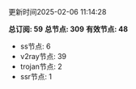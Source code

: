 更新时间2025-02-06 11:14:28

**总订阅: 59**
**总节点: 309**
**有效节点: 48**
- ss节点: 6
- v2ray节点: 39
- trojan节点: 2
- ssr节点: 1
